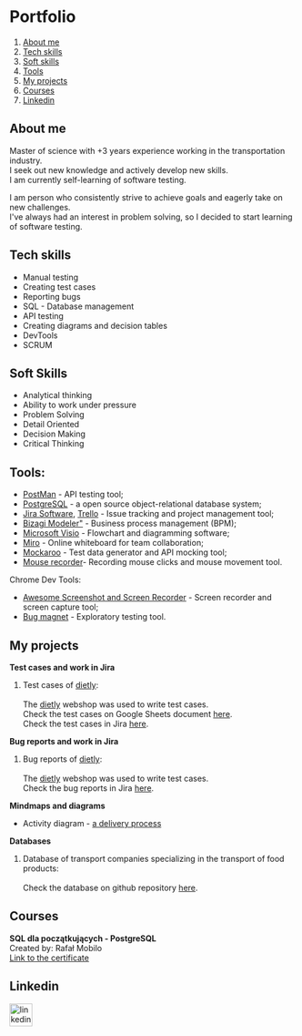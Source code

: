 # Portfolio

  1. [About me](#about-me)
  2. [Tech skills](#tech-skills)
  3. [Soft skills](#soft-skills)
  4. [Tools](#tools)
  5. [My projects](#my-projects)
  6. [Courses](#courses)
  7. [Linkedin](#linkedin)

## About me

Master of science with +3 years experience working in the transportation industry.<br>I seek out new knowledge and actively develop new skills. <br>I am currently self-learning of software testing. 

I am person who consistently strive to achieve goals and eagerly take on new challenges.<br>I've always had an interest in problem solving, so I decided to start learning of software testing. 

## Tech skills
<ul>
<li>Manual testing</li>
<li>Creating test cases</li>
<li>Reporting bugs</li>
<li>SQL - Database management</li>
<li>API testing</li>
<li>Creating diagrams and decision tables</li>
<li>DevTools</li>
<li>SCRUM</li>
</ul>

## Soft Skills

<ul>
  <li>Analytical thinking</li>
  <li>Ability to work under pressure</li>
  <li>Problem Solving</li>
  <li>Detail Oriented</li>
  <li>Decision Making</li>
  <li>Critical Thinking</li>
</ul>

## Tools:

<ul>
<li> <a href="https://www.postman.com/">PostMan</a> - API testing tool;</li>
<li> <a href="https://www.postgresql.org/">PostgreSQL</a> - a open source object-relational database system;</li> 
<li> <a href="https://www.atlassian.com/pl/jira">Jira Software</a>, <a href="https://trello.com/">Trello</a> - Issue tracking and project management tool;</li> 
  <li> <a href="https://www.bizagi.com/en/platform/modeler">Bizagi Modeler"</a> - Business process management (BPM);</li>
  <li> <a href="https://www.microsoft.com/pl-pl/microsoft-365/visio/flowchart-software">Microsoft Visio</a> - Flowchart and diagramming software; 
  <li> <a href="https://miro.com/">Miro</a> - Online whiteboard for team collaboration; </li>
<li> <a href="https://mockaroo.com/">Mockaroo</a> - Test data generator and API mocking tool;</li>
  <li> <a href="https://www.mouserecorder.com/">Mouse recorder</a>- Recording mouse clicks and mouse movement tool.</li>
</ul>

Chrome Dev Tools:

<ul>
<li><a href="https://chrome.google.com/webstore/detail/awesome-screenshot-and-sc/nlipoenfbbikpbjkfpfillcgkoblgpmj">Awesome Screenshot and Screen Recorder</a> - Screen recorder and screen capture tool;</li>
<li><a href="https://chrome.google.com/webstore/detail/bug-magnet/efhedldbjahpgjcneebmbolkalbhckfi?hl=pl">Bug magnet</a> - Exploratory testing tool.</li>
</ul>

## My projects

<b>Test cases and work in Jira</b>

  1. Test cases of [dietly](https://dietly.pl/):<br><br>
The [dietly](https://dietly.pl/) webshop was used to write test cases.<br>
Check the test cases on Google Sheets document [here](https://docs.google.com/spreadsheets/d/1Zlivk_jbTk4BQbYtEU37qjzy5HCWL6jl/edit?usp=sharing&ouid=113012034084680806752&rtpof=true&sd=true).<br>
Check the test cases in Jira [here](https://drive.google.com/drive/folders/1fdoT9pVajjMiJvvk4mO_qtsc7E9EYBlS?usp=sharing). 

<b>Bug reports and work in Jira</b>

  1. Bug reports of [dietly](https://dietly.pl/):<br><br>
The [dietly](https://dietly.pl/) webshop was used to write test cases.<br>
Check the bug reports in Jira [here](https://drive.google.com/drive/folders/1cfwQnYtk6SQVduAl2RkNNoaeBL33Nxem?usp=sharing).<br>

<b>Mindmaps and diagrams</b>

* Activity diagram - [a delivery process](https://drive.google.com/file/d/1Yq6q5Ukw73GNYGrrECilq6bBU8ats4ER/view?usp=sharing)


<b>Databases</b>

  1. Database of transport companies specializing in the transport of food products:<br><br>
Check the database on github repository [here](https://github.com/JoannaZielinska-96/Food-Transportation). 

## Courses 

<b>SQL dla początkujących - PostgreSQL</b><br>Created by: Rafał Mobilo<br>[Link to the certificate](https://www.udemy.com/certificate/UC-8cd63188-b62e-4726-8aa6-2d6f1d81ffec/)

## Linkedin
[<img src='https://cdn.jsdelivr.net/npm/simple-icons@3.0.1/icons/linkedin.svg' alt='linkedin' height='40'>](https://www.linkedin.com/in/joannazielinska1996/)  
